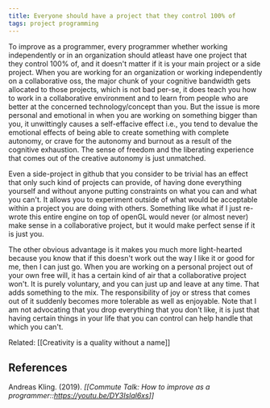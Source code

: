 ```yaml
---
title: Everyone should have a project that they control 100% of
tags: project programming
---
```


To improve as a programmer, every programmer whether working independently or in an organization should atleast have one project that they control 100% of, and it doesn't matter if it is your main project or a side project. When you are working for an organization or working independently on a collaborative oss, the major chunk of your cognitive bandwidth gets allocated to those projects, which is not bad per-se, it does teach you how to work in a collaborative environment and to learn from people who are better at the concerned technology/concept than you. But the issue is more personal and emotional in when you are working on something bigger than you, it unwittingly causes a self-effacive effect i.e., you tend to devalue the emotional effects of being able to create something with complete autonomy, or crave for the autonomy and burnout as a result of the cognitive exhaustion. The sense of freedom and the liberating experience that comes out of the creative autonomy is just unmatched.

Even a side-project in github that you consider to be trivial has an effect that only such kind of projects can provide, of having done everything yourself and without anyone putting constraints on what you can and what you can't. It allows you to experiment outside of what would be acceptable within a project you are doing with others. Something like what if I just re-wrote this entire engine on top of openGL would never (or almost never) make sense in a collaborative project, but it would make perfect sense if it is just you.

The other obvious advantage is it makes you much more light-hearted because you know that if this doesn't work out the way I like it or good for me, then I can just go. When you are working on a personal project out of your own free will, it has a certain kind of air that a collaborative project won't. It is purely voluntary, and you can just up and leave at any time. That adds something to the mix. The responsibility of joy or stress that comes out of it suddenly becomes more tolerable as well as enjoyable. Note that I am not advocating that you drop everything that you don't like, it is just that having certain things in your life that you can control can help handle that which you can't.

Related: [[Creativity is a quality without a name]]

## References

Andreas Kling. (2019). _[[Commute Talk: How to improve as a programmer::<https://youtu.be/DY3Islql6xs>]]_
